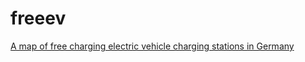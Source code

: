 # freeev
[A map of free charging electric vehicle charging stations in Germany](https://www.freeeev.de)
